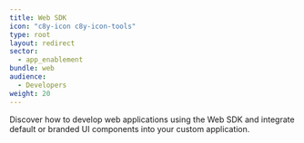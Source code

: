 ```yaml
---
title: Web SDK
icon: "c8y-icon c8y-icon-tools"
type: root
layout: redirect
sector:
  - app_enablement
bundle: web
audience:
  - Developers
weight: 20
---
```


Discover how to develop web applications using the Web SDK and integrate default or branded UI components into your custom application.
